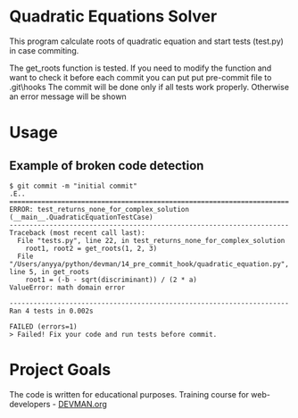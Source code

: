 # Quadratic Equations Solver

This program calculate roots of quadratic equation and start tests (test.py) in case commiting.


The get_roots function is tested.
If you need to modify the function and want to check it before each commit you can put put pre-commit file to .git\hooks
The commit will be done only if all tests work properly. Otherwise an error message will be shown

# Usage

## Example of broken code detection

```#!bash
$ git commit -m "initial commit"
.E..
======================================================================
ERROR: test_returns_none_for_complex_solution (__main__.QuadraticEquationTestCase)
----------------------------------------------------------------------
Traceback (most recent call last):
  File "tests.py", line 22, in test_returns_none_for_complex_solution
    root1, root2 = get_roots(1, 2, 3)
  File "/Users/anyya/python/devman/14_pre_commit_hook/quadratic_equation.py", line 5, in get_roots
    root1 = (-b - sqrt(discriminant)) / (2 * a)
ValueError: math domain error

----------------------------------------------------------------------
Ran 4 tests in 0.002s

FAILED (errors=1)
> Failed! Fix your code and run tests before commit.

```

# Project Goals

The code is written for educational purposes. Training course for web-developers - [DEVMAN.org](https://devman.org)
